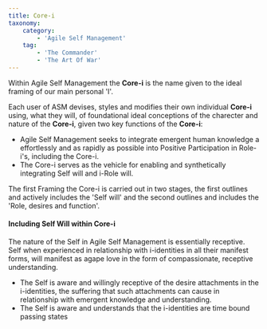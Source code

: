 ```yaml
---
title: Core-i
taxonomy:
    category:
        - 'Agile Self Management'
    tag:
        - 'The Commander'
        - 'The Art Of War'
---
```


Within Agile Self Management the **Core-i** is the name given to the ideal framing of our main personal 'I'.

Each user of ASM devises, styles and modifies their own individual **Core-i** using, what they will, of foundational ideal conceptions of the charecter and nature of the **Core-i**, given two key functions of the **Core-i**:
* Agile Self Management seeks to integrate emergent human knowledge a effortlessly and as rapidly as possible into Positive Participation in Role-i's, including the Core-i.
* The Core-i serves as the vehicle for enabling and synthetically integrating Self will and i-Role will.

The first Framing the Core-i is carried out in two stages, the first outlines and actively includes the 'Self will' and the second outlines and includes the 'Role, desires and function'.

#### Including Self Will within Core-i
The nature of the Self in Agile Self Management is essentially receptive. Self when experienced in relationship with i-identities in all their manifest forms, will manifest as agape love in the form of compassionate, receptive understanding.

* The Self is aware and willingly receptive of the desire attachments in the i-identities, the suffering that such attachments can cause in relationship with emergent knowledge and understanding. 
* The Self is aware and understands that the i-identities are time bound passing states